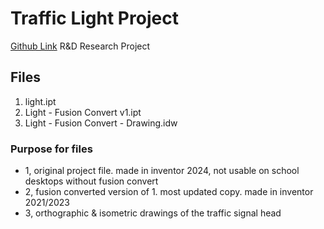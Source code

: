 # Traffic Light Project
[Github Link](https://github.com/huaraina/traffic-light-ted) <!---not updated, btw, ill do it later or something--->
R&D Research Project

## Files
1. light.ipt
2. Light - Fusion Convert v1.ipt
3. Light - Fusion Convert - Drawing.idw


### Purpose for files
- 1, original project file. made in inventor 2024, not usable on school desktops without fusion convert
- 2, fusion converted version of 1. most updated copy. made in inventor 2021/2023
- 3, orthographic & isometric drawings of the traffic signal head